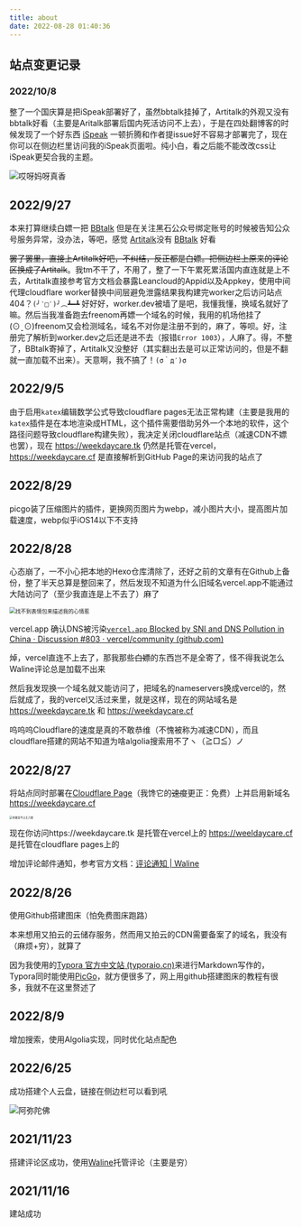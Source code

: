 ```yaml
---
title: about
date: 2022-08-28 01:40:36
---
```


## 站点变更记录

### 2022/10/8

整了一个国庆算是把iSpeak部署好了，虽然bbtalk挂掉了，Artitalk的外观又没有bbtalk好看（主要是Aritalk部署后国内死活访问不上去），于是在四处翻博客的时候发现了一个好东西 [iSpeak](https://www.antmoe.com/speak/) 一顿折腾和作者提issue好不容易才部署完了，现在你可以在侧边栏里访问我的iSpeak页面啦。纯小白，看之后能不能改改css让iSpeak更契合我的主题。

![哎呀妈呀真香](https://pic1.imgdb.cn/item/634108e116f2c2beb1396805.jpg)

## 2022/9/27

本来打算继续白嫖一把 [BBtalk](https://bb.js.org/) 但是在关注黑石公众号绑定账号的时候被告知公众号服务异常，没办法，等吧，感觉 [Artitalk](https://artitalk.js.org/)没有 [BBtalk](https://bb.js.org/) 好看

~~罢了罢里，直接上Artitalk好吧，不纠结，反正都是白嫖。把侧边栏上原来的评论区换成了Artitalk~~。我tm不干了，不用了，整了一下午累死累活国内直连就是上不去，Artitalk直接参考官方文档会暴露Leancloud的Appid以及Appkey，使用中间代理cloudflare worker替换中间层避免泄露结果我构建完worker之后访问站点404？`(╯‵□′)╯︵┻━┻` 好好好，worker.dev被墙了是吧，我懂我懂，换域名就好了嘛。然后当我准备跑去freenom再嫖一个域名的时候，我用的机场他挂了(⊙ˍ⊙)freenom又会检测域名，域名不对你是注册不到的，麻了，等呗。好，注册完了解析到worker.dev之后还是进不去（报错`Error 1003`），人麻了。得，不整了，BBtalk寄掉了，Artitalk又没整好（其实翻出去是可以正常访问的，但是不翻就一直加载不出来）。天意啊，我不搞了！`(σ｀д′)σ`

## 2022/9/5

由于启用`katex`编辑数学公式导致cloudflare pages无法正常构建（主要是我用的`katex`插件是在本地渲染成HTML，这个插件需要借助另外一个本地的软件，这个路径问题导致cloudflare构建失败），我决定关闭cloudflare站点（减速CDN不嫖也罢），现在 https://weekdaycare.tk 仍然是托管在vercel， https://weekdaycare.cf 是直接解析到GitHub Page的来访问我的站点了

## 2022/8/29

picgo装了压缩图片的插件，更换网页图片为webp，减小图片大小，提高图片加载速度，webp似乎iOS14以下不支持

## 2022/8/28

心态崩了，一不小心把本地的Hexo仓库清除了，还好之前的文章有在Github上备份，整了半天总算是整回来了，然后发现不知道为什么旧域名vercel.app不能通过大陆访问了（至少我直连是上不去了）麻了

<img src="https://cdn.jsdelivr.net/gh/wefoox/pic/2022/08/29/15-02-17.webp" alt="找不到表情包来描述我的心情惹" style="zoom: 67%;" />

vercel.app 确认DNS被污染[`vercel.app` Blocked by SNI and DNS Pollution in China · Discussion #803 · vercel/community (github.com)](https://github.com/vercel/community/discussions/803)

焯，vercel直连不上去了，那我那些~~白嫖~~的东西岂不是全寄了，怪不得我说怎么Waline评论总是加载不出来

然后我发现换一个域名就又能访问了，把域名的nameservers换成vercel的，然后就成了，我的vercel又活过来里，就是这样，现在的网站域名是 https://weekdaycare.tk 和 https://weekdaycare.cf 

呜呜呜Cloudflare的速度是真的不敢恭维（不愧被称为减速CDN），而且cloudflare搭建的网站不知道为啥algolia搜索用不了ヽ（≧□≦）ノ

## 2022/8/27

将站点同时部署在[Cloudflare Page](https://pages.cloudflare.com/)（我馋它的~~速度~~更正：免费）上并启用新域名 https://weekdaycare.cf 

<img src="https://cdn.jsdelivr.net/gh/wefoox/pic/2022/08/29/15-03-11.webp" alt="有便宜不占王八蛋" style="zoom: 33%;" />

现在你访问https://weekdaycare.tk 是托管在vercel上的
https://weeldaycare.cf 是托管在cloudflare pages上的

增加评论邮件通知，参考官方文档：[评论通知 | Waline](https://waline.js.org/guide/server/notification.html#邮件通知)

## 2022/8/26

使用Github搭建图床（怕免费图床跑路）

本来想用又拍云的云储存服务，然而用又拍云的CDN需要备案了的域名，我没有（麻烦+穷），就算了

因为我使用的[Typora 官方中文站 (typoraio.cn)](https://typoraio.cn/)来进行Markdown写作的，Typora同时能使用[PicGo](https://picgo.github.io/PicGo-Doc/zh/)，就方便很多了，网上用github搭建图床的教程有很多，我就不在这里赘述了

## 2022/8/9

增加搜索，使用Algolia实现，同时优化站点配色

## 2022/6/25

成功搭建个人云盘，链接在侧边栏可以看到吼

![阿弥陀佛](https://cdn.jsdelivr.net/gh/wefoox/pic/2022/08/29/15-02-32.webp)

## 2021/11/23

搭建评论区成功，使用[Waline](https://waline.js.org/)托管评论（主要是穷）

## 2021/11/16

建站成功
